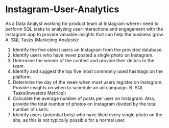 # Instagram-User-Analytics
As a Data Analyst working for product team at Instagram where i need to perform SQL
tasks to analyzing user interactions and engagement with the Instagram app to
provide valuable insights that can help the business grow.
A. SQL Tasks (Marketing Analysis):
1. Identify the five oldest users on Instagram from the provided database.
2. Identify users who have never posted a single photo on Instagram.
3. Determine the winner of the contest and provide their details to the team.
4. Identify and suggest the top five most commonly used hashtags on the platform.
5. Determine the day of the week when most users register on Instagram. Provide
insights on when to schedule an ad campaign.
B. SQL Tasks(Investors Metrics):
1. Calculate the average number of posts per user on Instagram. Also, provide the
total number of photos on Instagram divided by the total number of users.
2. Identify users (potential bots) who have liked every single photo on the site,
as this is not typically possible for a normal user.
